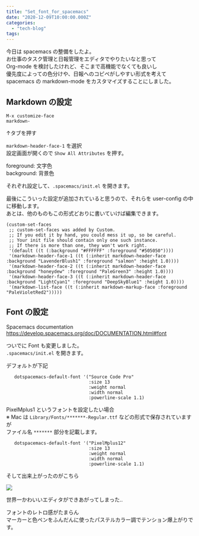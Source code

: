 ```yaml
---
title: "Set_font_for_spacemacs"
date: "2020-12-09T10:00:00.000Z"
categories: 
  - "tech-blog"
tags: 
---
```


今日は spacemacs の整備をしたよ。  
お仕事のタスク管理と日報管理をエディタでやりたいなと思って  
Org-mode を検討したけれど、そこまで高機能でなくても良いし  
優先度によっての色分けや、日報へのコピペがしやすい形式を考えて  
spacemacs の markdown-mode をカスタマイズすることにしました。

## Markdown の設定

```
M-x customize-face  
markdown-  
```
↑タブを押す  

`markdown-header-face-1` を選択  
設定画面が開くので `Show All Attributes` を押す。

foreground: 文字色  
background: 背景色

それぞれ設定して、`.spacemacs/init.el` を開きます。  

最後にこういった設定が追加されていると思うので、それらを user-config の中に移動します。  
あとは、他のものもこの形式どおりに書いていけば編集できます。
```emacslisp
(custom-set-faces
 ;; custom-set-faces was added by Custom.
 ;; If you edit it by hand, you could mess it up, so be careful.
 ;; Your init file should contain only one such instance.
 ;; If there is more than one, they won't work right.
 '(default ((t (:background "#FFFFFF" :foreground "#505050"))))
 '(markdown-header-face-1 ((t (:inherit markdown-header-face :background "LavenderBlush1" :foreground "salmon" :height 1.0))))
 '(markdown-header-face-2 ((t (:inherit markdown-header-face :background "honeydew" :foreground "PaleGreen3" :height 1.0))))
 '(markdown-header-face-3 ((t (:inherit markdown-header-face :background "LightCyan1" :foreground "DeepSkyBlue1" :height 1.0))))
 '(markdown-list-face ((t (:inherit markdown-markup-face :foreground "PaleVioletRed2")))))
```

## Font の設定

Spacemacs documentation
https://develop.spacemacs.org/doc/DOCUMENTATION.html#font

ついでに Font も変更しました。  
`.spacemacs/init.el` を開きます。  

デフォルトが下記  
```emacslisp
   dotspacemacs-default-font '("Source Code Pro"
                               :size 13
                               :weight normal
                               :width normal
                               :powerline-scale 1.1)
```

PixelMplus1 というフォントを設定したい場合  
※ Mac は `Library/Fonts/*******-Regular.ttf` などの形式で保存されていますが  
ファイル名 `*******` 部分を記載します。  
```emacslisp
   dotspacemacs-default-font '("PixelMplus12"
                               :size 13
                               :weight normal
                               :width normal
                               :powerline-scale 1.1)

```

そして出来上がったのがこちら  

![](/images/SS_2020-12-09_22.46.05.png)

世界一かわいいエディタができあがってしまった..  

フォントのレトロ感がたまらん  
マーカーと色ペンをふんだんに使ったパステルカラー調でテンション爆上がりです。
